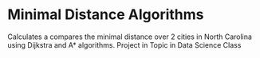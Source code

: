 # Minimal Distance Algorithms
Calculates a compares the minimal distance over 2 cities in North Carolina using Dijkstra and A* algorithms. Project in Topic in Data Science Class
